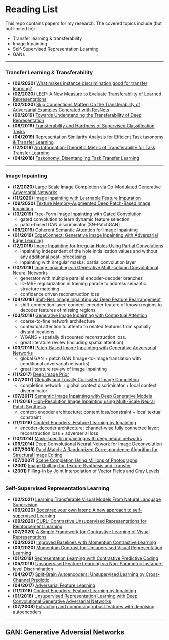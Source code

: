 # Reading List

This repo contains papers for my research. The covered topics include (but not limited to): 
- Transfer learning & transferability
- Image Inpainting
- Self-Supervised Representation Learning
- GANs


---------
### Transfer Learning & Transferability
- **(06/2020)** [What makes instance discrimination good for transfer learning?](https://arxiv.org/abs/2006.06606)
- **(02/2020)** [LEEP: A New Measure to Evaluate Transferability of Learned Representations](https://arxiv.org/abs/2002.12462)
- **(02/2020)** [Skip Connections Matter: On the Transferability of Adversarial Examples Generated with ResNets](https://arxiv.org/abs/2002.05990)
- **(09/2019)** [Towards Understanding the Transferability of Deep Representation](https://arxiv.org/abs/1909.12031)
- **(08/2019)** [Transferability and Hardness of Supervised Classification Tasks](https://arxiv.org/abs/1908.08142)
- **(04/2019)** [Representation Similarity Analysis for Efficient Task taxonomy & Transfer Learning](https://arxiv.org/abs/1904.11740)
- **(12/2018)** [An Information-Theoretic Metric of Transferability for Task Transfer Learning](https://openreview.net/forum?id=BkxAUjRqY7)
- **(04/2018)** [Taskonomy: Disentangling Task Transfer Learning](https://arxiv.org/abs/1804.08328)

---------
### Image Inpainting
- **(12/2020)** [Large Scale Image Completion via Co-Modulated Generative Adversarial Networks](https://arxiv.org/pdf/2103.10428v1.pdf)
- **(11/2020)** [Image Inpainting with Learnable Feature Imputation](https://arxiv.org/pdf/2011.01077v1.pdf)
- **(09/2020)** [Texture Memory-Augmented Deep Patch-Based Image Inpainting](https://arxiv.org/pdf/2009.13240v1.pdf)
- **(10/2019)** [Free-Form Image Inpainting with Gated Convolution](https://arxiv.org/pdf/1806.03589.pdf)
  - gated convolution to learn dynamic feature selection
  - patch-based GAN discriminator (SN-PatchGAN)
- **(05/2019)** [Coherent Semantic Attention for Image Inpainting](https://arxiv.org/pdf/1905.12384v3.pdf)
- **(01/2019)** [EdgeConnect: Generative Image Inpainting with Adversarial Edge Learning](https://arxiv.org/pdf/1901.00212.pdf)
- **(12/2018)** [Image Inpainting for Irregular Holes Using Partial Convolutions](https://arxiv.org/abs/1804.07723)
  - inpainting independent of the hole initialization values and without any additional post- processing
  - inpainting with irregular masks: partial convolution layer
- **(10/2018)** [Image Inpainting via Generative Multi-column Convolutional Neural Networks](https://arxiv.org/abs/1810.08771)
  - generator with multiple parallel encoder-decoder branches
  - ID-MRF regularization in training phrase to address semantic structure matching
  - confidence driven reconstruction loss
- **(04/2018)** [Shift-Net: Image Inpainting via Deep Feature Rearrangement](https://arxiv.org/abs/1801.09392)
  - shift-connection layer: connect encoder feature of known regions to decoder features of missing regions
- **(03/2018)** [Generative Image Inpainting with Contextual Attention](https://arxiv.org/abs/1801.07892)
  - coarse-to-fine network architecture
  - contextual attention to attento to related features from spatially distant locations.
  - WGANS + spatially discounted reconstruction loss.
  - great literature review (including spatial attention)
- **(03/2018)** [Patch-Based Image Inpainting with Generative Adversarial Networks](https://arxiv.org/abs/1803.07422)
  - global GAN + patch GAN (Image-to-image translation with conditional adversarial networks)
  - great literature review of image inpainting
- **(11/2017)** [Deep Image Prior](https://arxiv.org/pdf/1711.10925v4.pdf)
- **(07/2017)** [Globally and Locally Consistent Image Completion](http://iizuka.cs.tsukuba.ac.jp/projects/completion/data/completion_sig2017.pdf)
  - completion network + global context discriminator + local context discriminator
- **(07/2017)** [Semantic Image Inpainting with Deep Generative Models](https://arxiv.org/pdf/1607.07539v3.pdf)
- **(11/2016)** [High-Resolution Image Inpainting using Multi-Scale Neural Patch Synthesis](https://arxiv.org/abs/1611.09969)
  - context-encoder architecture; content loss/constraint + local textual constraint
- **(11/2016)** [Context Encoders: Feature Learning by Inpainting](https://arxiv.org/abs/1604.07379)
  - encoder-decoder architecture; channel-wise fully connected layer; reconstruction loss + adverserial loss
- **(10/2014)** [Mask-specific inpainting with deep neural networks](https://papers.nips.cc/paper/2014/file/1c1d4df596d01da60385f0bb17a4a9e0-Paper.pdf)
- **(09/2014)** [Deep Convolutional Neural Network for Image Deconvolution](https://papers.nips.cc/paper/2014/file/1c1d4df596d01da60385f0bb17a4a9e0-Paper.pdf)
- **(07/2009)** [PatchMatch: A Randomized Correspondence Algorithm for Structural Image Editing](https://dl.acm.org/doi/pdf/10.1145/1531326.1531330)
- **(07/2007)** [Scene Completion Using Millions of Photographs](http://graphics.cs.cmu.edu/projects/scene-completion/scene-completion.pdf)
- **(2001)** [Image Quilting for Texture Synthesis and Transfer](https://dl.acm.org/doi/pdf/10.1145/383259.383296)
- **(2001)** [Filling-In by Joint Interpolation of Vector Fields and Gray Levels](https://ieeexplore.ieee.org/stamp/stamp.jsp?tp=&arnumber=935036)
---------
### Self-Supervised Representation Learning
- **(02/2021)** [Learning Transferable Visual Models From Natural Language Supervision](https://arxiv.org/abs/2103.00020)
- **(09/2020)** [Bootstrap your own latent: A new approach to self-supervised Learning](https://arxiv.org/abs/2006.07733)
- **(09/2020)** [CURL: Contrastive Unsupervised Representations for Reinforcement Learning](https://arxiv.org/abs/2004.04136)
- **(07/2020)** [A Simple Framework for Contrastive Learning of Visual Representations](https://arxiv.org/abs/2002.05709)
- **(03/2020)** [Improved Baselines with Momentum Contrastive Learning](https://arxiv.org/abs/2003.04297)
- **(03/2020)** [Momentum Contrast for Unsupervised Visual Representation Learning](https://arxiv.org/abs/1911.05722)
- **(01/2019)** [Representation Learning with Contrastive Predictive Coding](https://arxiv.org/abs/1807.03748)
- **(05/2018)** [Unsupervised Feature Learning via Non-Parametric Instance-level Discrimination](https://arxiv.org/abs/1805.01978v1)
- **(04/2017)** [Split-Brain Autoencoders: Unsupervised Learning by Cross-Channel Predictio](https://arxiv.org/abs/1611.09842)
- **(04/2017)** [Adversarial Feature Learning](https://arxiv.org/abs/1605.09782)
- **(11/2016)** [Context Encoders: Feature Learning by Inpainting](https://arxiv.org/abs/1604.07379)
- **(01/2016)** [Unsupervised Representation Learning with Deep Convolutional Generative Adversarial Networks](https://arxiv.org/abs/1511.06434)
- **(07/2008)** [Extracting and composing robust features with denoising autoencoders](https://www.cs.toronto.edu/~larocheh/publications/icml-2008-denoising-autoencoders.pdf)

---------
## GAN: Generative Adversial Networks
